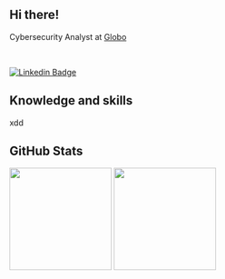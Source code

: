<h2> Hi there! </h2> 

<p> Cybersecurity Analyst at <a href="https://github.com/globocom">Globo</a></p>
 </br>
 
[![Linkedin Badge](https://img.shields.io/badge/LinkedIn-0077B5?style=for-the-badge&logo=linkedin&logoColor=white&link=https://www.linkedin.com/in/gabrielnov/)](https://www.linkedin.com/in/gabrielnov/)


<h2> Knowledge and skills </h2>

xdd
 
<h2> GitHub Stats </h2>

<div>
 <img height="180em" src="https://github-readme-stats.vercel.app/api/top-langs/?username=gabrielnov&theme=tokyonight&layout=compact"/>
 <img height="180em" src="https://github-readme-stats.vercel.app/api?username=gabrielnov&show_icons=true&theme=tokyonight&layout=compact"/>
</div>

